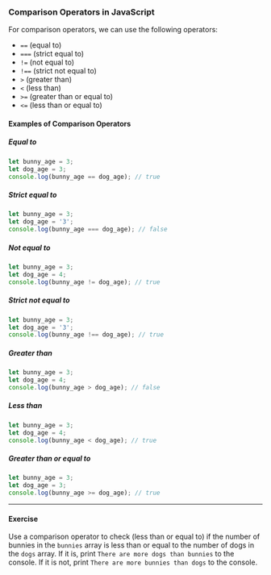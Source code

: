 ### Comparison Operators in JavaScript

For comparison operators, we can use the following operators:

- `==` (equal to)
- `===` (strict equal to)
- `!=` (not equal to)
- `!==` (strict not equal to)
- `>` (greater than)
- `<` (less than)
- `>=` (greater than or equal to)
- `<=` (less than or equal to)

#### Examples of Comparison Operators

##### Equal to

```js
let bunny_age = 3;
let dog_age = 3;
console.log(bunny_age == dog_age); // true
```

##### Strict equal to

```js
let bunny_age = 3;
let dog_age = '3';
console.log(bunny_age === dog_age); // false
```

##### Not equal to

```js
let bunny_age = 3;
let dog_age = 4;
console.log(bunny_age != dog_age); // true
```

##### Strict not equal to

```js
let bunny_age = 3;
let dog_age = '3';
console.log(bunny_age !== dog_age); // true
```

##### Greater than

```js
let bunny_age = 3;
let dog_age = 4;
console.log(bunny_age > dog_age); // false
```

##### Less than

```js
let bunny_age = 3;
let dog_age = 4;
console.log(bunny_age < dog_age); // true
```

##### Greater than or equal to

```js
let bunny_age = 3;
let dog_age = 3;
console.log(bunny_age >= dog_age); // true
```

---

#### Exercise

Use a comparison operator to check (less than or equal to) if the number of bunnies in the `bunnies` array is less than or equal to the number of dogs in the `dogs` array. If it is, print `There are more dogs than bunnies` to the console. If it is not, print `There are more bunnies than dogs` to the console.
